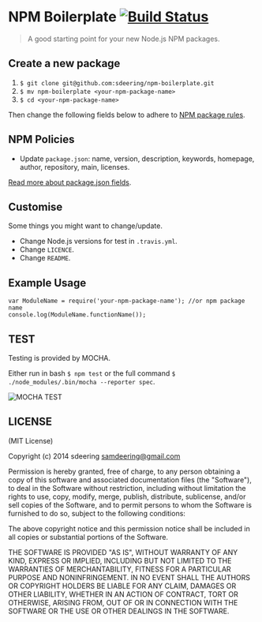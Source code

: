 # NPM Boilerplate [![Build Status](https://secure.travis-ci.org/sdeering/npm-boilerplate.png)](http://travis-ci.org/sdeering/npm-boilerplate)

> A good starting point for your new Node.js NPM packages.


## Create a new package

1. `$ git clone git@github.com:sdeering/npm-boilerplate.git`
2. `$ mv npm-boilerplate <your-npm-package-name>`
3. `$ cd <your-npm-package-name>`

Then change the following fields below to adhere to [NPM package rules](https://www.npmjs.org/doc/misc/npm-developers.html#What-is-a-package).


## NPM Policies

 * Update `package.json`: name, version, description, keywords, homepage, author, repository, main, licenses.

[Read more about package.json fields](https://www.npmjs.org/doc/files/package.json.html).


## Customise

Some things you might want to change/update.

 * Change Node.js versions for test in `.travis.yml`.
 * Change `LICENCE`.
 * Change `README`.


## Example Usage

```
var ModuleName = require('your-npm-package-name'); //or npm package name
console.log(ModuleName.functionName());
```


## TEST

Testing is provided by MOCHA.

Either run in bash `$ npm test` or the full command `$ ./node_modules/.bin/mocha --reporter spec`.

![MOCHA TEST](https://raw.githubusercontent.com/sdeering/npm-boilerplate/master/test/npm-boilerplate-test.jpg "MOCHA TEST")


## LICENSE

(MIT License)

Copyright (c) 2014 sdeering <samdeering@gmail.com>

Permission is hereby granted, free of charge, to any person obtaining
a copy of this software and associated documentation files (the
"Software"), to deal in the Software without restriction, including
without limitation the rights to use, copy, modify, merge, publish,
distribute, sublicense, and/or sell copies of the Software, and to
permit persons to whom the Software is furnished to do so, subject to
the following conditions:

The above copyright notice and this permission notice shall be
included in all copies or substantial portions of the Software.

THE SOFTWARE IS PROVIDED "AS IS", WITHOUT WARRANTY OF ANY KIND,
EXPRESS OR IMPLIED, INCLUDING BUT NOT LIMITED TO THE WARRANTIES OF
MERCHANTABILITY, FITNESS FOR A PARTICULAR PURPOSE AND
NONINFRINGEMENT. IN NO EVENT SHALL THE AUTHORS OR COPYRIGHT HOLDERS BE
LIABLE FOR ANY CLAIM, DAMAGES OR OTHER LIABILITY, WHETHER IN AN ACTION
OF CONTRACT, TORT OR OTHERWISE, ARISING FROM, OUT OF OR IN CONNECTION
WITH THE SOFTWARE OR THE USE OR OTHER DEALINGS IN THE SOFTWARE.
